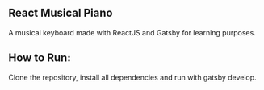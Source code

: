 ## React Musical Piano
A musical keyboard made with ReactJS and Gatsby for learning purposes.

## How to Run:
Clone the repository, install all dependencies and run with gatsby develop.
